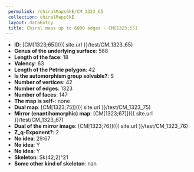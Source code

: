 ```yaml
--- 
 permalink: /chiralMaps6kE/CM_1323_65 
 collection: chiralMaps6kE
 layout: dataEntry
 title: Chiral maps up to 6000 edges - CM[1323;65]
---
```


- **ID**: [CM[1323;65]]({{ site.url }}/test/CM_1323_65)
- **Genus of the underlying surface**: 568
- **Length of the face**: 18
- **Valency**: 63
- **Length of the Petrie polygon**: 42
- **Is the automorphism group solvable?**: S
- **Number of vertices**: 42
- **Number of edges**: 1323
- **Number of faces**: 147
- **The map is self-**: none
- **Dual map**: [CM[1323;75]]({{ site.url }}/test/CM_1323_75)
- **Mirror (enantihomorphic) map**: [CM[1323;67]]({{ site.url }}/test/CM_1323_67)
- **Dual of the mirror image**: [CM[1323;76]]({{ site.url }}/test/CM_1323_76)
- **Z_q-Exponent?**: 2
- **No idea**:  29:67
- **No idea**: Y
- **No idea**: Y
- **Skeleton**: Sk(42;2)^21
- **Some other kind of skeleton**: nan
